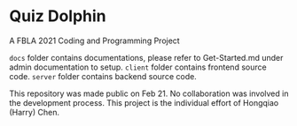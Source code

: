 # Quiz Dolphin
A FBLA 2021 Coding and Programming Project

`docs` folder contains documentations, please refer to Get-Started.md under admin documentation to setup.
`client` folder contains frontend source code.
`server` folder contains backend source code.

This repository was made public on Feb 21. No collaboration was involved in the development process. This project is the individual effort of Hongqiao (Harry) Chen.
